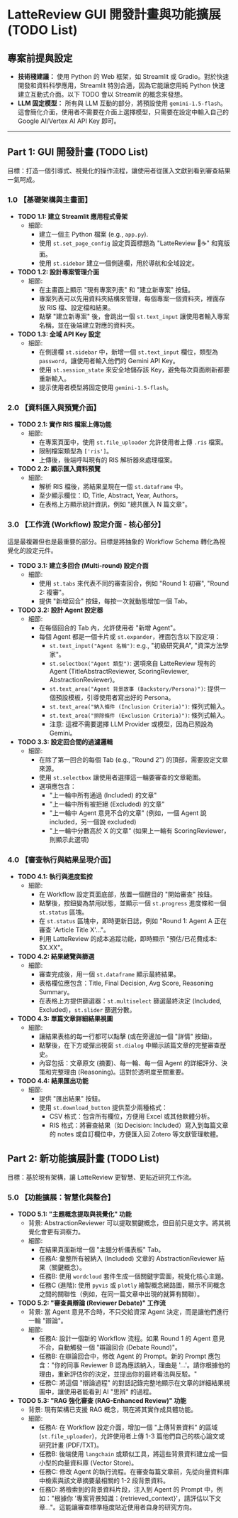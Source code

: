 # LatteReview GUI 開發計畫與功能擴展 (TODO List)

## 專案前提與設定

*   **技術棧建議：** 使用 Python 的 Web 框架，如 Streamlit 或 Gradio。對於快速開發和資料科學應用，Streamlit 特別合適，因為它能讓您用純 Python 快速建立互動式介面。以下 TODO 會以 Streamlit 的概念來發想。
*   **LLM 固定模型：** 所有與 LLM 互動的部分，將預設使用 `gemini-1.5-flash`。這會簡化介面，使用者不需要在介面上選擇模型，只需要在設定中輸入自己的 Google AI/Vertex AI API Key 即可。

---

## Part 1: GUI 開發計畫 (TODO List)

目標：打造一個引導式、視覺化的操作流程，讓使用者從匯入文獻到看到審查結果一氣呵成。

### 1.0 【基礎架構與主畫面】

*   **TODO 1.1: 建立 Streamlit 應用程式骨架**
    *   細節:
        *   建立一個主 Python 檔案 (e.g., `app.py`).
        *   使用 `st.set_page_config` 設定頁面標題為 "LatteReview 🤖☕" 和寬版面。
        *   使用 `st.sidebar` 建立一個側邊欄，用於導航和全域設定。
*   **TODO 1.2: 設計專案管理介面**
    *   細節:
        *   在主畫面上顯示 "現有專案列表" 和 "建立新專案" 按鈕。
        *   專案列表可以先用資料夾結構來管理，每個專案一個資料夾，裡面存放 RIS 檔、設定檔和結果。
        *   點擊 "建立新專案" 後，會跳出一個 `st.text_input` 讓使用者輸入專案名稱，並在後端建立對應的資料夾。
*   **TODO 1.3: 全域 API Key 設定**
    *   細節:
        *   在側邊欄 `st.sidebar` 中，新增一個 `st.text_input` 欄位，類型為 `password`，讓使用者輸入他們的 Gemini API Key。
        *   使用 `st.session_state` 來安全地儲存該 Key，避免每次頁面刷新都要重新輸入。
        *   提示使用者模型將固定使用 `gemini-1.5-flash`。

### 2.0 【資料匯入與預覽介面】

*   **TODO 2.1: 實作 RIS 檔案上傳功能**
    *   細節:
        *   在專案頁面中，使用 `st.file_uploader` 允許使用者上傳 `.ris` 檔案。
        *   限制檔案類型為 `['ris']`。
        *   上傳後，後端呼叫現有的 RIS 解析器來處理檔案。
*   **TODO 2.2: 顯示匯入資料預覽**
    *   細節:
        *   解析 RIS 檔後，將結果呈現在一個 `st.dataframe` 中。
        *   至少顯示欄位：ID, Title, Abstract, Year, Authors。
        *   在表格上方顯示統計資訊，例如 "總共匯入 N 篇文章"。

### 3.0 【工作流 (Workflow) 設定介面 - 核心部分】

這是最複雜但也是最重要的部分。目標是將抽象的 Workflow Schema 轉化為視覺化的設定元件。

*   **TODO 3.1: 建立多回合 (Multi-round) 設定介面**
    *   細節:
        *   使用 `st.tabs` 來代表不同的審查回合，例如 "Round 1: 初審", "Round 2: 複審"。
        *   提供 "新增回合" 按鈕，每按一次就動態增加一個 Tab。
*   **TODO 3.2: 設計 Agent 設定器**
    *   細節:
        *   在每個回合的 Tab 內，允許使用者 "新增 Agent"。
        *   每個 Agent 都是一個卡片或 `st.expander`，裡面包含以下設定項：
            *   `st.text_input("Agent 名稱")`: e.g., "初級研究員A", "資深方法學家"。
            *   `st.selectbox("Agent 類型")`: 選項來自 LatteReview 現有的 Agent (TitleAbstractReviewer, ScoringReviewer, AbstractionReviewer)。
            *   `st.text_area("Agent 背景故事 (Backstory/Persona)")`: 提供一個預設模板，引導使用者寫出好的 Persona。
            *   `st.text_area("納入條件 (Inclusion Criteria)")`: 條列式輸入。
            *   `st.text_area("排除條件 (Exclusion Criteria)")`: 條列式輸入。
            *   注意: 這裡不需要選擇 LLM Provider 或模型，因為已預設為 Gemini。
*   **TODO 3.3: 設定回合間的過濾邏輯**
    *   細節:
        *   在除了第一回合的每個 Tab (e.g., "Round 2") 的頂部，需要設定文章來源。
        *   使用 `st.selectbox` 讓使用者選擇這一輪要審查的文章範圍。
        *   選項應包含：
            *   "上一輪中所有通過 (Included) 的文章"
            *   "上一輪中所有被拒絕 (Excluded) 的文章"
            *   "上一輪中 Agent 意見不合的文章" (例如，一個 Agent 說 included，另一個說 excluded)
            *   "上一輪中分數高於 X 的文章" (如果上一輪有 ScoringReviewer，則顯示此選項)

### 4.0 【審查執行與結果呈現介面】

*   **TODO 4.1: 執行與進度監控**
    *   細節:
        *   在 Workflow 設定頁面底部，放置一個醒目的 "開始審查" 按鈕。
        *   點擊後，按鈕變為禁用狀態，並顯示一個 `st.progress` 進度條和一個 `st.status` 區塊。
        *   在 `st.status` 區塊中，即時更新日誌，例如 "Round 1: Agent A 正在審查 'Article Title X'..."。
        *   利用 LatteReview 的成本追蹤功能，即時顯示 "預估/已花費成本: $X.XX"。
*   **TODO 4.2: 結果總覽與篩選**
    *   細節:
        *   審查完成後，用一個 `st.dataframe` 顯示最終結果。
        *   表格欄位應包含：Title, Final Decision, Avg Score, Reasoning Summary。
        *   在表格上方提供篩選器：`st.multiselect` 篩選最終決定 (Included, Excluded)，`st.slider` 篩選分數。
*   **TODO 4.3: 單篇文章詳細結果視圖**
    *   細節:
        *   讓結果表格的每一行都可以點擊 (或在旁邊加一個 "詳情" 按鈕)。
        *   點擊後，在下方或彈出視窗 `st.dialog` 中顯示該篇文章的完整審查歷史。
        *   內容包括：文章原文 (摘要)、每一輪、每一個 Agent 的詳細評分、決策和完整理由 (Reasoning)。這對於透明度至關重要。
*   **TODO 4.4: 結果匯出功能**
    *   細節:
        *   提供 "匯出結果" 按鈕。
        *   使用 `st.download_button` 提供至少兩種格式：
            *   CSV 格式：包含所有欄位，方便用 Excel 或其他軟體分析。
            *   RIS 格式：將審查結果（如 Decision: Included）寫入到每篇文章的 notes 或自訂欄位中，方便匯入回 Zotero 等文獻管理軟體。

## Part 2: 新功能擴展計畫 (TODO List)

目標：基於現有架構，讓 LatteReview 更智慧、更貼近研究工作流。

### 5.0 【功能擴展：智慧化與整合】

*   **TODO 5.1: "主題概念提取與視覺化" 功能**
    *   背景: AbstractionReviewer 可以提取關鍵概念，但目前只是文字。將其視覺化會更有洞察力。
    *   細節:
        *   在結果頁面新增一個 "主題分析儀表板" Tab。
        *   任務A: 彙整所有被納入 (Included) 文章的 AbstractionReviewer 結果（關鍵概念）。
        *   任務B: 使用 `wordcloud` 套件生成一個關鍵字雲圖，視覺化核心主題。
        *   任務C (進階): 使用 `pyvis` 或 `plotly` 繪製概念網路圖，顯示不同概念之間的關聯性（例如，在同一篇文章中出現的就算有關聯）。
*   **TODO 5.2: "審查員辯論 (Reviewer Debate)" 工作流**
    *   背景: 當 Agent 意見不合時，不只交給資深 Agent 決定，而是讓他們進行一輪 "辯論"。
    *   細節:
        *   任務A: 設計一個新的 Workflow 流程。如果 Round 1 的 Agent 意見不合，自動觸發一個 "辯論回合 (Debate Round)"。
        *   任務B: 在辯論回合中，修改 Agent 的 Prompt。新的 Prompt 應包含："你的同事 Reviewer B 認為應該納入，理由是 '...'。請你根據他的理由，重新評估你的決定，並提出你的最終看法與反駁。"
        *   任務C: 將這個 "辯論過程" 的對話記錄完整地顯示在文章的詳細結果視圖中，讓使用者能看到 AI "思辨" 的過程。
*   **TODO 5.3: "RAG 強化審查 (RAG-Enhanced Review)" 功能**
    *   背景: 現有架構已支援 RAG 概念，現在將其實作成具體功能。
    *   細節:
        *   任務A: 在 Workflow 設定介面，增加一個 "上傳背景資料" 的區域 (`st.file_uploader`)，允許使用者上傳 1-3 篇他們自己的核心論文或研究計畫 (PDF/TXT)。
        *   任務B: 後端使用 `langchain` 或類似工具，將這些背景資料建立成一個小型的向量資料庫 (Vector Store)。
        *   任務C: 修改 Agent 的執行流程。在審查每篇文章前，先從向量資料庫中檢索與該文章摘要最相關的 1-2 段背景資料。
        *   任務D: 將檢索到的背景資料片段，注入到 Agent 的 Prompt 中，例如："根據你 '專案背景知識：{retrieved_context}'，請評估以下文章..."。這能讓審查標準極度貼近使用者自身的研究方向。

